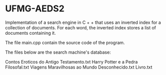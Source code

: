 UFMG-AEDS2
==========

Implementation of a search engine in C + + that uses an inverted index for a collection of documents. For each word, the inverted index stores a list of documents containing it.

The file main.cpp contain the source code of the program.

The files below are the search machine's database:

Contos Eroticos do Antigo Testamento.txt 
Harry Potter e a Pedra Filosofal.txt
Viagens Maravilhosas ao Mundo Desconhecido.txt
Livro.txt

